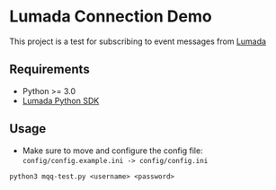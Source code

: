 # Lumada Connection Demo 

This project is a test for subscribing to event messages from [Lumada](https://www.hitachivantara.com/en-us/products/internet-of-things/lumada.html)

## Requirements
- Python >= 3.0
- [Lumada Python SDK](https://knowledge.hds.com/Documents/IoT/Lumada/1.0/Install_Lumada/Download_Lumada_Software)

## Usage
- Make sure to move and configure the config file:
`config/config.example.ini -> config/config.ini`

```
python3 mqq-test.py <username> <password>
```
